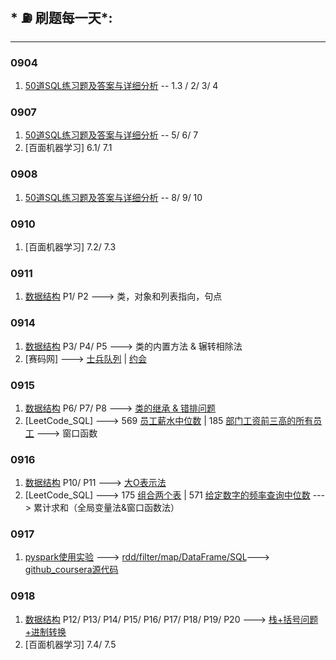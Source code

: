 ## * ⛽️ 刷题每一天*:
---
### 0904
1. [50道SQL练习题及答案与详细分析](https://www.jianshu.com/p/476b52ee4f1b) -- 1.3 / 2/ 3/ 4

### 0907
1. [50道SQL练习题及答案与详细分析](https://www.jianshu.com/p/476b52ee4f1b) -- 5/ 6/ 7
2. [百面机器学习] 6.1/ 7.1

### 0908
1. [50道SQL练习题及答案与详细分析](https://www.jianshu.com/p/476b52ee4f1b) -- 8/ 9/ 10


### 0910
1. [百面机器学习] 7.2/ 7.3

### 0911
1. [数据结构](https://www.bilibili.com/video/BV1b54y1q7Hj?p=3&t=152) P1/ P2 ---> 类，对象和列表指向，句点

### 0914
1. [数据结构](https://www.bilibili.com/video/BV1b54y1q7Hj?p=6) P3/ P4/ P5 ---> 类的内置方法 & 辗转相除法
2. [赛码网] ---> [士兵队列](https://exercise.acmcoder.com/online/online_judge_ques?ques_id=3328&konwledgeId=40) | [约会](https://exercise.acmcoder.com/online/online_judge_ques?ques_id=1530&konwledgeId=134)


### 0915
1. [数据结构](https://www.bilibili.com/video/BV1b54y1q7Hj?p=10) P6/ P7/ P8 ---> [类的继承 & 错排问题](https://colab.research.google.com/drive/161QazKCvTowzkDUEiy3xEbEUKSc__jMc#scrollTo=rzKL-v0Rt3TL)
2. [LeetCode_SQL] ---> 569 [员工薪水中位数](https://leetcode-cn.com/problems/median-employee-salary/) | 185 [部门工资前三高的所有员工](https://leetcode-cn.com/problems/department-top-three-salaries/) ---> 窗口函数

### 0916
1. [数据结构](https://www.bilibili.com/video/BV1b54y1q7Hj?p=12) P10/ P11 ---> [大O表示法](https://drive.google.com/drive/folders/1LU-cnsh36LZiql9ytsS6G9_QanQRPjEV)
2. [LeetCode_SQL] ---> 175 [组合两个表](https://leetcode-cn.com/problems/combine-two-tables/) | 571 [给定数字的频率查询中位数](https://leetcode-cn.com/problems/find-median-given-frequency-of-numbers/) ---> 累计求和（全局变量法&窗口函数法）

### 0917
1. [pyspark使用实验](https://drive.google.com/drive/folders/1LU-cnsh36LZiql9ytsS6G9_QanQRPjEV) ---> [rdd/filter/map/DataFrame/SQL](https://drive.google.com/drive/folders/1LU-cnsh36LZiql9ytsS6G9_QanQRPjEV)---> [github_coursera源代码](https://github.com/whw199833/Coursera_Data_Ml_Python/tree/master/Coursera_Apache_Spark-master)

### 0918
1. [数据结构](https://www.bilibili.com/video/BV1b54y1q7Hj?p=12) P12/ P13/ P14/ P15/ P16/ P17/ P18/ P19/ P20 ---> [栈+括号问题+进制转换](https://drive.google.com/drive/folders/1LU-cnsh36LZiql9ytsS6G9_QanQRPjEV)
1. [百面机器学习] 7.4/ 7.5
